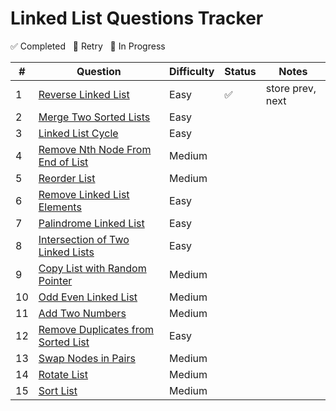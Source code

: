 # Linked List Questions Tracker

✅ Completed &nbsp; 🔄 Retry &nbsp; 🚧 In Progress

| #  | Question                                                                                              | Difficulty | Status   | Notes                                  |
|----|-------------------------------------------------------------------------------------------------------|------------|----------|----------------------------------------|
| 1  | [Reverse Linked List](https://leetcode.com/problems/reverse-linked-list/)                             | Easy       |  ✅      |   store prev, next                     |
| 2  | [Merge Two Sorted Lists](https://leetcode.com/problems/merge-two-sorted-lists/)                       | Easy       |        |                                        |
| 3  | [Linked List Cycle](https://leetcode.com/problems/linked-list-cycle/)                                 | Easy       |        |                                        |
| 4  | [Remove Nth Node From End of List](https://leetcode.com/problems/remove-nth-node-from-end-of-list/)   | Medium     |        |                                        |
| 5  | [Reorder List](https://leetcode.com/problems/reorder-list/)                                           | Medium     |        |                                        |
| 6  | [Remove Linked List Elements](https://leetcode.com/problems/remove-linked-list-elements/)             | Easy       |        |                                        |
| 7  | [Palindrome Linked List](https://leetcode.com/problems/palindrome-linked-list/)                       | Easy       |        |                                        |
| 8  | [Intersection of Two Linked Lists](https://leetcode.com/problems/intersection-of-two-linked-lists/)   | Easy       |        |                                        |
| 9  | [Copy List with Random Pointer](https://leetcode.com/problems/copy-list-with-random-pointer/)         | Medium     |        |                                        |
| 10 | [Odd Even Linked List](https://leetcode.com/problems/odd-even-linked-list/)                           | Medium     |        |                                        |
| 11 | [Add Two Numbers](https://leetcode.com/problems/add-two-numbers/)                                     | Medium     |        |                                        |
| 12 | [Remove Duplicates from Sorted List](https://leetcode.com/problems/remove-duplicates-from-sorted-list/) | Easy      |        |                                        |
| 13 | [Swap Nodes in Pairs](https://leetcode.com/problems/swap-nodes-in-pairs/)                             | Medium     |        |                                        |
| 14 | [Rotate List](https://leetcode.com/problems/rotate-list/)                                             | Medium     |        |                                        |
| 15 | [Sort List](https://leetcode.com/problems/sort-list/)                                                 | Medium     |        |                                        |
